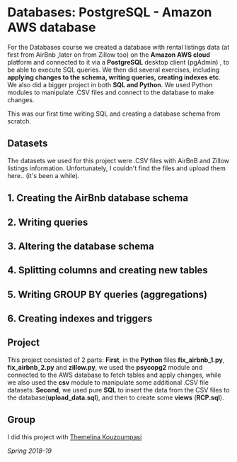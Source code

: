 # Databases: PostgreSQL - Amazon AWS database

For the Databases course we created a database with rental listings data (at first from AirBnb ,later on from Zillow too) on the **Amazon AWS cloud** platform and connected to it via a **PostgreSQL** desktop client (pgAdmin) , to be able to execute SQL queries. We then did several exercises, including **applying changes to the schema, writing queries, creating indexes etc**.
We also did a bigger project in both **SQL and Python**. We used Python modules to manipulate .CSV files and connect to the database to make changes. 
    
This was our first time writing SQL and creating a database schema from scratch.

## Datasets
The datasets we used for this project were .CSV files with AirBnB and Zillow listings information. Unfortunately, I couldn't find the files and upload them here.. (it's been a while).

## 1. Creating the AirBnb database schema

## 2. Writing queries

## 3. Altering the database schema

## 4. Splitting columns and creating new tables

## 5. Writing GROUP BY queries (aggregations)

## 6. Creating indexes and triggers

## Project
This project consisted of 2 parts: **First**, in the **Python** files **fix_airbnb_1.py**, **fix_airbnb_2.py** and **zillow.py**, we used the **psycopg2** module and connected to the AWS database to fetch tables and apply changes, while we also used the **csv** module to manipulate some additional .CSV file datasets. **Second**, we used pure **SQL** to insert the data from the CSV files to the database(**upload_data.sql**), and then to create some **views** (**RCP.sql**).

## Group
I did this project with [Themelina Kouzoumpasi](https://github.com/themelinaKz)
    
*Spring 2018-19*
